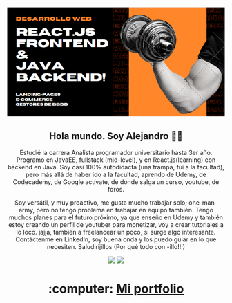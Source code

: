 ![imagen de portada Github](banner_github_react_java.PNG)

<h2 align="center">Hola mundo. Soy Alejandro 👋🤓</h2>
<p align="center">Estudié la carrera Analista programador universitario hasta 3er año. Programo en JavaEE, fullstack (mid-level), y en React.js(learning) con backend en Java. Soy casi 100% autodidacta (una trampa, fuí a la facultad), pero más allá de haber ido a la facultad, aprendo de Udemy, de Codecademy, de Google actívate, de donde salga un curso, youtube, de foros.</p>

<p align="center">Soy versátil, y muy proactivo, me gusta mucho trabajar solo; one-man-army, pero no tengo problema en trabajar en equipo también. Tengo muchos planes para el futuro próximo, ya que enseño en Udemy y también estoy creando un perfil de youtuber para monetizar, voy a crear tutoriales a lo loco. jajja, también a freelancear un poco, si surge algo interesante. Contáctenme en LinkedIn, soy buena onda y los puedo guiar en lo que necesiten. Saludirijillos (Por qué todo con -illo!!!)</p>

<p align="center">
  <img height="180em" src="https://github-readme-stats.vercel.app/api?username=AlexielArdilla&show_icons=true&hide_border=true&&count_private=true&include_all_commits=true" />
  <img height="180em" src="https://github-readme-stats.vercel.app/api/top-langs/?username=AlexielArdilla&exclude_repo=KNN-Image-Classification&show_icons=true&hide_border=true&layout=compact&langs_count=8"/>
</p>


  <h1 align="center">:computer: <a href="https://alexielardilla.github.io/portfolio-ale-vera/" target="_blank">Mi portfolio</a></h1>
<!--
**AlexielArdilla/AlexielArdilla** is a ✨ _special_ ✨ repository because its `README.md` (this file) appears on your GitHub profile.

Here are some ideas to get you started:

- 🔭 I’m currently working on ...
- 🌱 I’m currently learning ...
- 👯 I’m looking to collaborate on ...
- 🤔 I’m looking for help with ...
- 💬 Ask me about ...
- 📫 How to reach me: ...
- 😄 Pronouns: ...
- ⚡ Fun fact: ...
-->
